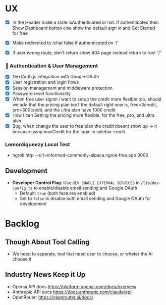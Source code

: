 # UX 
- [x] In the Header make a state isAuthenticated or not. If authenticated then Show Dashboard button else show the default sign in and Get Started for free
- [x] Make redirected to /chat false if authenticated on '/'
- [x] If user wrong route, don't return show 404 page instead return to root '/'


###  Authentication & User Management
- [x] NextAuth.js integration with Google OAuth
- [x] User registration and login flows
- [x] Session management and middleware protection
- [x] Password reset functionality
- [x] When free user signin I want to setup the credit more flexible too, should we add that the pricing plan too? the default right now is, free=3credit, pro=300credit, and the ultra plan have 1000 credit
- [x] How I can Setting the pricing more flexible, for the free, pro, and ultra plan
- [x] Bug, when change the user to free plan the credit doesnt show up -> it because using maxCredit for the logic in sidebar-credit

### LemonSqueezy Local Test
- ngrok http --url=informed-commonly-alpaca.ngrok-free.app 3000

## Development
- **Developer Control Flag**: Use `DEV_ENABLE_EXTERNAL_SERVICES` in `/lib/dev-config.ts` to enable/disable email sending and Google OAuth
  - Default: `true` (both features enabled)
  - Set to `false` to disable both email sending and Google OAuth for development

# Backlog
## Though About Tool Calling
- We need to separate, tool that need user to choose, or wheter the AI choose it

## Industry News Keep it Up
- Openai API docs https://platform.openai.com/docs/overview
- Anthropic API docs https://docs.anthropic.com/claude/api
- OpenRouter https://openrouter.ai/docs/ 

